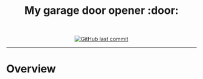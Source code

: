 <h1 align="center">
  My garage door opener :door:
  <br />
</h1>
<br />
<div align="center">

[![GitHub last commit](https://img.shields.io/github/last-commit/vikaspogu/garage?color=purple&style=flat-square)](https://github.com/vikaspogu/garage/commits/master)

</div>

---

# Overview
